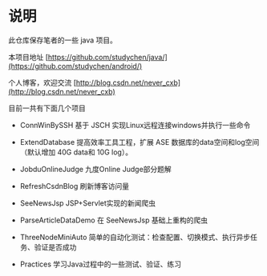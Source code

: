 说明
=======
此仓库保存笔者的一些 java 项目。

本项目地址 [https://github.com/studychen/java/](https://github.com/studychen/android/)

个人博客，欢迎交流 [http://blog.csdn.net/never_cxb](http://blog.csdn.net/never_cxb)

目前一共有下面几个项目


- ConnWinBySSH 基于 JSCH 实现Linux远程连接windows并执行一些命令

- ExtendDatabase 提高效率工具工程，扩展 ASE 数据库的data空间和log空间（默认增加 40G data和 10G log）。

- JobduOnlineJudge 九度Online Judge部分题解

- RefreshCsdnBlog 刷新博客访问量

- SeeNewsJsp	JSP+Servlet实现的新闻爬虫

- ParseArticleDataDemo 在 SeeNewsJsp	基础上重构的爬虫

- ThreeNodeMiniAuto 简单的自动化测试：检查配置、切换模式、执行异步任务、验证是否成功

- Practices 学习Java过程中的一些测试、验证、练习
